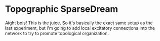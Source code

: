 # Topographic SparseDream

Aight bois!  This is the juice.  So it's basically the exact same setup as the last
experiment, but I'm going to add local excitatory connections into the network to 
try to promote topological organization.